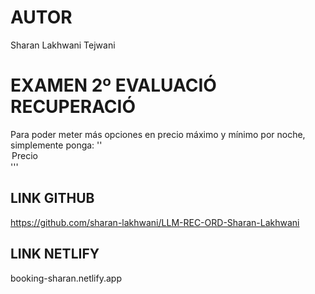# AUTOR
Sharan Lakhwani Tejwani

# EXAMEN 2º EVALUACIÓ RECUPERACIÓ
Para poder meter más opciones en precio máximo y mínimo por noche, simplemente ponga: ''<option>Precio</option>'''
## LINK GITHUB
https://github.com/sharan-lakhwani/LLM-REC-ORD-Sharan-Lakhwani
## LINK NETLIFY
booking-sharan.netlify.app
